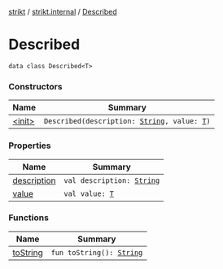 [strikt](../../index.md) / [strikt.internal](../index.md) / [Described](./index.md)

# Described

`data class Described<T>`

### Constructors

| Name | Summary |
|---|---|
| [&lt;init&gt;](-init-.md) | `Described(description: `[`String`](https://kotlinlang.org/api/latest/jvm/stdlib/kotlin/-string/index.html)`, value: `[`T`](index.md#T)`)` |

### Properties

| Name | Summary |
|---|---|
| [description](description.md) | `val description: `[`String`](https://kotlinlang.org/api/latest/jvm/stdlib/kotlin/-string/index.html) |
| [value](value.md) | `val value: `[`T`](index.md#T) |

### Functions

| Name | Summary |
|---|---|
| [toString](to-string.md) | `fun toString(): `[`String`](https://kotlinlang.org/api/latest/jvm/stdlib/kotlin/-string/index.html) |
